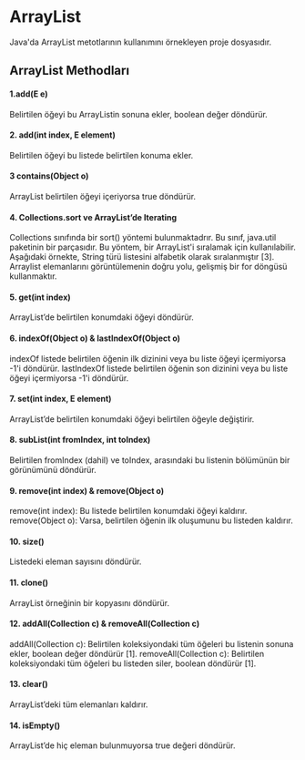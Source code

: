 # ArrayList
Java'da ArrayList metotlarının kullanımını örnekleyen proje dosyasıdır.

## ArrayList Methodları
#### 1.add(E e)
  Belirtilen öğeyi bu ArrayListin sonuna ekler, boolean değer döndürür.  
#### 2. add(int index, E element)	
  Belirtilen öğeyi bu listede belirtilen konuma ekler.
#### 3 contains(Object o)
ArrayList belirtilen öğeyi içeriyorsa true döndürür.
#### 4. Collections.sort ve ArrayList’de Iterating
Collections sınıfında bir sort() yöntemi bulunmaktadrır. Bu sınıf, java.util paketinin bir parçasıdır. Bu yöntem, bir ArrayList'i sıralamak için kullanılabilir. Aşağıdaki örnekte, String türü listesini alfabetik olarak sıralanmıştır [3].
	Arraylist elemanlarını görüntülemenin doğru yolu, gelişmiş bir for döngüsü kullanmaktır.
#### 5. get(int index)
ArrayList’de belirtilen konumdaki öğeyi döndürür. 
#### 6. indexOf(Object o)  & lastIndexOf(Object o)
indexOf listede belirtilen öğenin ilk dizinini veya bu liste öğeyi içermiyorsa -1'i döndürür.
lastIndexOf listede belirtilen öğenin son dizinini veya bu liste öğeyi içermiyorsa -1'i döndürür. 
#### 7. set(int index, E element)
ArrayList’de belirtilen konumdaki öğeyi belirtilen öğeyle değiştirir. 
#### 8. subList(int fromIndex, int toIndex)
Belirtilen fromIndex (dahil) ve toIndex, arasındaki bu listenin bölümünün bir görünümünü döndürür. 
#### 9. remove(int index) & remove(Object o)
remove(int index): Bu listede belirtilen konumdaki öğeyi kaldırır.
remove(Object o): Varsa, belirtilen öğenin ilk oluşumunu bu listeden kaldırır. 
#### 10. size()
Listedeki eleman sayısını döndürür. 
#### 11. clone()
ArrayList örneğinin bir kopyasını döndürür. 
#### 12. addAll(Collection<? extends E> c) & removeAll(Collection<?> c)
addAll(Collection<?> c): Belirtilen koleksiyondaki tüm öğeleri bu listenin sonuna ekler, boolean değer döndürür [1].
removeAll(Collection<?> c): Belirtilen koleksiyondaki tüm öğeleri bu listeden siler, boolean döndürür [1].
#### 13. clear()
ArrayList’deki tüm elemanları kaldırır.
#### 14. isEmpty()
ArrayList’de hiç eleman bulunmuyorsa true değeri döndürür.
